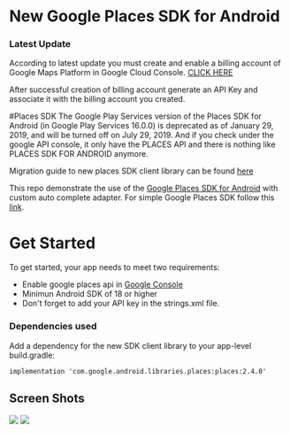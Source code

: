 # New Google Places SDK for Android

### Latest Update

According to latest update you must create and enable a billing account of Google Maps Platform in Google Cloud Console. [CLICK HERE][google-billing]

After successful creation of billing account generate an API Key and associate it with the billing account you created.

#Places SDK
The Google Play Services version of the Places SDK for Android (in Google Play Services 16.0.0) is deprecated as of January 29, 2019, and will be turned off on July 29, 2019. And if you check under the google API console, it only have the PLACES API and there is nothing like PLACES SDK FOR ANDROID anymore.

Migration guide to new places SDK client library can be found [here][sdk-migration]

This repo demonstrate the use of the [Google Places SDK for Android][google] with custom auto complete adapter.
For simple Google Places SDK follow this [link][simple-google].

# Get Started
To get started, your app needs to meet two requirements:
- Enable google places api in [Google Console][console-google]
- Minimun Android SDK of 18 or higher
- Don't forget to add your API key in the strings.xml file.

### Dependencies used
Add a dependency for the new SDK client library to your app-level build.gradle:

    implementation 'com.google.android.libraries.places:places:2.4.0'

## Screen Shots
<img src="./images/1.jpeg" width=“400”/>
<img src="./images/2.jpeg" width=“400”/>

[google]: <https://developers.google.com/places/android-sdk/intro>
[simple-google]: <https://github.com/googlemaps/android-places-demos>
[console-google]: <https://console.cloud.google.com>
[sdk-migration]: <https://developers.google.com/places/android-sdk/client-migration>
[google-billing]: <https://console.cloud.google.com/billing>
